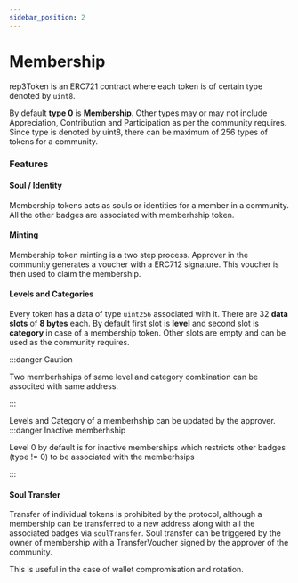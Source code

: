 ```yaml
---
sidebar_position: 2
---
```


# Membership

rep3Token is an ERC721 contract where each token is of certain type denoted by `uint8`. 

By default  **type 0** is **Membership**. Other types may or may not include Appreciation, Contribution and Participation as per the community requires. Since type is denoted by uint8, there can be maximum of 256 types of tokens for a community.


### Features

#### Soul / Identity
Membership tokens acts as souls or identities for a member in a community. All the other badges are associated with memberhship token.

#### Minting
Membership token minting is a two step process. Approver in the community generates a voucher with a ERC712 signature. This voucher is then used to claim the membership.

#### Levels and Categories
Every token has a data of type `uint256` associated with it. There are 32 **data slots** of **8 bytes** each. 
By default first slot is **level** and second slot is **category** in case of a membership token.
Other slots are empty and can be used as the community requires.

:::danger Caution

Two memberhships of same level and category combination can be associted with same address.

:::


Levels and Category of a memberhship can be updated by the approver.
:::danger Inactive memberhship

Level 0 by default is for inactive memberships which restricts other badges (type != 0) to be associated with the memberhsips

:::


#### Soul Transfer
Transfer of individual tokens is prohibited by the protocol, although a membership can be transferred to a new address along with all the associated badges via `soulTransfer`.
Soul transfer can be triggered by the owner of membership with a TransferVoucher signed by the approver of the community.

This is useful in the case of wallet compromisation and rotation.




